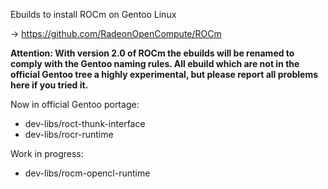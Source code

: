 Ebuilds to install ROCm on Gentoo Linux

-> https://github.com/RadeonOpenCompute/ROCm

**Attention: With version 2.0 of ROCm the ebuilds will be renamed to comply with the Gentoo naming rules. All ebuild which are not in the official Gentoo tree a highly experimental, but please report all problems here if you tried it.**

Now in official Gentoo portage:
 - dev-libs/roct-thunk-interface
 - dev-libs/rocr-runtime

Work in progress:
 - dev-libs/rocm-opencl-runtime
